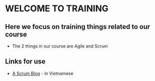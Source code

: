 # WELCOME TO TRAINING 

## Here we focus on training things related to our course 
* The 2 things in our course are Agile and Scrum

## Links for use
* [A Scrum Blog](https://itviec.com/blog/agile-la-gi-scrum-la-gi/) - In Vietnamese
